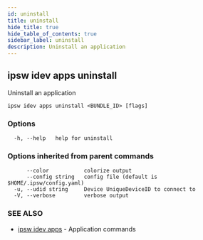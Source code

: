 ```yaml
---
id: uninstall
title: uninstall
hide_title: true
hide_table_of_contents: true
sidebar_label: uninstall
description: Uninstall an application
---
```

## ipsw idev apps uninstall

Uninstall an application

```
ipsw idev apps uninstall <BUNDLE_ID> [flags]
```

### Options

```
  -h, --help   help for uninstall
```

### Options inherited from parent commands

```
      --color           colorize output
      --config string   config file (default is $HOME/.ipsw/config.yaml)
  -u, --udid string     Device UniqueDeviceID to connect to
  -V, --verbose         verbose output
```

### SEE ALSO

* [ipsw idev apps](/docs/cli/ipsw/idev/apps)	 - Application commands

